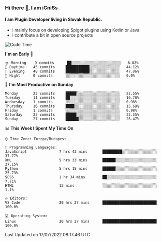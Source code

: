 ### Hi there 👋, I am iGniSs

#### I am Plugin Developer living in Slovak Republic.
- I mainly focus on developing Spigot plugins using Kotlin or Java
- I contribute a bit in open source projects

<!--START_SECTION:waka-->
![Code Time](http://img.shields.io/badge/Code%20Time-830%20hrs%2051%20mins-blue)

**I'm an Early 🐤** 

```text
🌞 Morning    9 commits      ██░░░░░░░░░░░░░░░░░░░░░░░   8.82% 
🌆 Daytime    45 commits     ███████████░░░░░░░░░░░░░░   44.12% 
🌃 Evening    48 commits     ███████████░░░░░░░░░░░░░░   47.06% 
🌙 Night      0 commits      ░░░░░░░░░░░░░░░░░░░░░░░░░   0.0%

```
📅 **I'm Most Productive on Sunday** 

```text
Monday       23 commits     █████░░░░░░░░░░░░░░░░░░░░   22.55% 
Tuesday      11 commits     ██░░░░░░░░░░░░░░░░░░░░░░░   10.78% 
Wednesday    1 commits      ░░░░░░░░░░░░░░░░░░░░░░░░░   0.98% 
Thursday     16 commits     ████░░░░░░░░░░░░░░░░░░░░░   15.69% 
Friday       1 commits      ░░░░░░░░░░░░░░░░░░░░░░░░░   0.98% 
Saturday     23 commits     █████░░░░░░░░░░░░░░░░░░░░   22.55% 
Sunday       27 commits     ██████░░░░░░░░░░░░░░░░░░░   26.47%

```


📊 **This Week I Spent My Time On** 

```text
⌚︎ Time Zone: Europe/Budapest

💬 Programming Languages: 
JavaScript               7 hrs 43 mins       █████████░░░░░░░░░░░░░░░░   37.77% 
XML                      5 hrs 33 mins       ██████░░░░░░░░░░░░░░░░░░░   27.15% 
Python                   5 hrs 15 mins       ██████░░░░░░░░░░░░░░░░░░░   25.73% 
SCSS                     1 hr 34 mins        ██░░░░░░░░░░░░░░░░░░░░░░░   7.71% 
HTML                     13 mins             ░░░░░░░░░░░░░░░░░░░░░░░░░   1.1%

🔥 Editors: 
VS Code                  20 hrs 27 mins      █████████████████████████   100.0%

💻 Operating System: 
Linux                    20 hrs 27 mins      █████████████████████████   100.0%

```


 Last Updated on 17/07/2022 08:17:46 UTC
<!--END_SECTION:waka-->